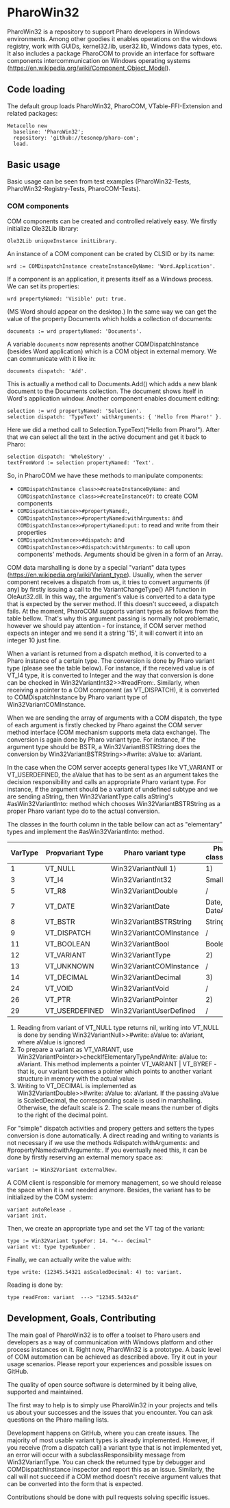 # PharoWin32 


PharoWin32 is a repository to support Pharo developers in Windows environments. Among other goodies it enables operations on the windows registry, work with GUIDs, kernel32.lib, user32.lib, Windows data types, etc. It also includes a package PharoCOM to provide an interface for software components intercommunication on Windows operating systems (https://en.wikipedia.org/wiki/Component_Object_Model). 


## Code loading

The default group loads PharoWin32, PharoCOM, VTable-FFI-Extension and related packages:

```smalltalk
Metacello new
  baseline: 'PharoWin32';
  repository: 'github://tesonep/pharo-com';
  load.
```


## Basic usage 

Basic usage can be seen from test examples (PharoWin32-Tests, PharoWin32-Registry-Tests, PharoCOM-Tests). 

### COM components 

COM components can be created and controlled relatively easy. We firstly initialize Ole32Lib library:

```smalltalk
Ole32Lib uniqueInstance initLibrary.
```

An instance of a COM component can be crated by CLSID or by its name:

```smalltalk
wrd := COMDispatchInstance createInstanceByName: 'Word.Application'.
```

If a component is an application, it presents itself as a Windows process. We can set its properties:

```smalltalk
wrd propertyNamed: 'Visible' put: true.
```

(MS Word should appear on the desktop.) In the same way we can get the value of the property Documents which holds a collection of documents:

```smalltalk
documents := wrd propertyNamed: 'Documents'.
```

A variable `documents` now represents another COMDispatchInstance (besides Word application) which is a COM object in external memory. We can communicate with it like in:

```smalltalk
documents dispatch: 'Add'.
```

This is actually a method call to Documents.Add() which adds a new blank document to the Documents collection. The document shows itself in Word's application window. Another component enables document editing:

```smalltalk
selection := wrd propertyNamed: 'Selection'. 
selection dispatch: 'TypeText' withArguments: { 'Hello from Pharo!' }.
```

Here we did a method call to Selection.TypeText("Hello from Pharo!"). After that we can select all the text in the active document and get it back to Pharo:

```smalltalk
selection dispatch: 'WholeStory' .
textFromWord := selection propertyNamed: 'Text'.
```

So, in PharoCOM we have these methods to manipulate components:
- `COMDispatchInstance class>>#createInstanceByName:` and `COMDispatchInstance class>>#createInstanceOf:` to create COM components
- `COMDispatchInstance>>#propertyNamed:`, `COMDispatchInstance>>#propertyNamed:withArguments:` and `COMDispatchInstance>>#propertyNamed:put:` to read and write from their properties
- `COMDispatchInstance>>#dispatch:` and `COMDispatchInstance>>#dispatch:withArguments:` to call upon components' methods. Arguments should be given in a form of an Array.

COM data marshalling is done by a special "variant" data types (https://en.wikipedia.org/wiki/Variant_type). Usually, when the server component receives a dispatch from us, it tries to convert arguments (if any) by firstly issuing a call to the VariantChangeType() API function in OleAut32.dll. In this way, the argument's value is converted to a data type that is expected by the server method. If this doesn't succeeed, a dispatch fails. At the moment, PharoCOM supports variant types as follows from the table bellow. That's why this argument passing is normally not problematic, however we should pay attention - for instance, if COM server method expects an integer and we send it a string '15', it will convert it into an integer 10 just fine.

When a variant is returned from a dispatch method, it is converted to a Pharo instance of a certain type. The conversion is done by Pharo variant type (please see the table below). For instance, if the received value is of VT_I4 type, it is converted to Integer and the way that conversion is done can be checked in Win32VariantInt32>>#readFrom:. Similarly, when receiving a pointer to a COM component (as VT_DISPATCH), it is converted to COMDispatchInstance by Pharo variant type of Win32VariantCOMInstance.

When we are sending the array of arguments with a COM dispatch, the type of each argument is firstly checked by Pharo against the COM server method interface (COM mechanism supports meta data exchange). The conversion is again done by Pharo variant type. For instance, if the argument type should be BSTR, a Win32VariantBSTRString does the conversion by Win32VariantBSTRString>>#write: aValue to: aVariant. 

In the case when the COM server accepts general types like VT_VARIANT or VT_USERDEFINED, the aValue that has to be sent as an argument takes the decision responsibility and calls an appropriate Pharo variant type. For instance, if the argument should be a variant of undefined subtype and we are sending aString, then Win32VariantType calls aString's #asWin32VariantInto: method which chooses Win32VariantBSTRString as a proper Pharo variant type do to the actual conversion. 

The classes in the fourth column in the table bellow can act as "elementary" types and implement the #asWin32VariantInto: method.

VarType    | Propvariant Type | Pharo variant type      | Pharo base class/instances 
-----------|------------------|-------------------------|---------------------------
1   | VT_NULL          | Win32VariantNull 1)     | 1)
3   | VT_I4            | Win32VariantInt32       | SmallInteger
5   | VT_R8            | Win32VariantDouble      | /
7   | VT_DATE          | Win32VariantDate        | Date, DateAndTime
8   | VT_BSTR          | Win32VariantBSTRString  | String
9   | VT_DISPATCH      | Win32VariantCOMInstance | /
11   | VT_BOOLEAN       | Win32VariantBool        | Boolean    
12   | VT_VARIANT       | Win32VariantType        | 2)
13   | VT_UNKNOWN       | Win32VariantCOMInstance | /
14   | VT_DECIMAL       | Win32VariantDecimal     | 3)
24   | VT_VOID          | Win32VariantVoid        | / 
26   | VT_PTR           | Win32VariantPointer     | 2)
29   | VT_USERDEFINED   | Win32VariantUserDefined | /
 
1) Reading from variant of VT_NULL type returns nil, writing into VT_NULL is done by sending Win32VariantNull>>#write: aValue to: aVariant, where aValue is ignored
2) To prepare a variant as VT_VARIANT, use Win32VariantPointer>>checkIfElementaryTypeAndWrite: aValue to: aVariant. This method implements a pointer VT_VARIANT | VT_BYREF - that is, our variant becomes a pointer which points to another variant structure in memory with the actual value
3) Writing to VT_DECIMAL is implemented as Win32VariantDouble>>#write: aValue to: aVariant. If the passing aValue is ScaledDecimal, the corresponding scale is used in marshalling. Otherwise, the default scale is 2. The scale means the number of digits to the right of the decimal point.

For "simple" dispatch activities and propery getters and setters the types conversion is done automatically. A direct reading and writing to variants is not necessary if we use the methods #dispatch:withArguments: and #propertyNamed:withArguments:. If you eventually need this, it can be done by firstly reserving an external memory space as:

```smalltalk
variant := Win32Variant externalNew.
```

A COM client is responsible for memory management, so we should release the space when it is not needed anymore. Besides, the variant has to be initialized by the COM system:

```smalltalk
variant autoRelease .
variant init.
```

Then, we create an appropriate type and set the VT tag of the variant:

```smalltalk
type := Win32Variant typeFor: 14. "<-- decimal"
variant vt: type typeNumber .
```

Finally, we can actually write the value with:

```smalltalk
type write: (12345.54321 asScaledDecimal: 4) to: variant.
```

Reading is done by:

```smalltalk
type readFrom: variant  ---> "12345.5432s4"
```

## Development, Goals, Contributing

The main goal of PharoWin32 is to offer a toolset to Pharo users and developers as a way of communication with Windows platform and other process instances on it. Right now, PharoWin32 is a prototype. A basic level of COM automation can be achieved as described above. Try it out in your usage scenarios. Please report your experiences and possible issues on GitHub. 

The quality of open source software is determined by it being alive, supported and maintained.

The first way to help is to simply use PharoWin32 in your projects and tells us about 
your successes and the issues that you encounter. You can ask questions on the Pharo mailing lists.

Development happens on GitHub, where you can create issues. The majority of most usable variant types is already implemented. However, if you receive (from a dispatch call) a variant type that is not implemented yet, an error will occur with a subclassResponsibility message from Win32VariantType. You can check the returned type by debugger and COMDispatchInstance inspector and report this as an issue. Similarly, the call will not succeed if a COM method doesn't receive argument values that can be converted into the form that is expected.

Contributions should be done with pull requests solving specific issues.
